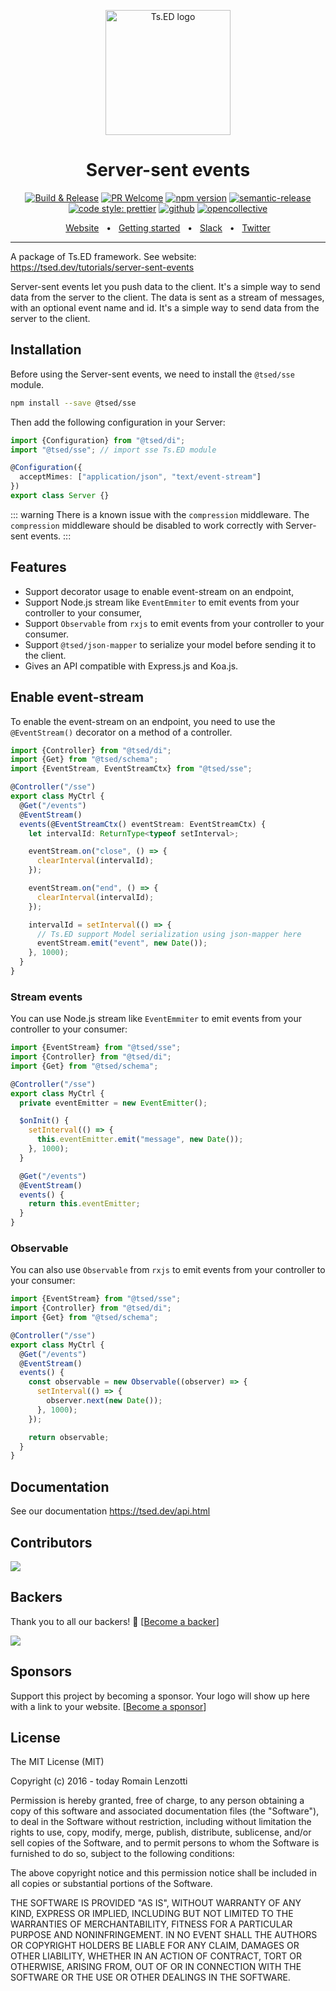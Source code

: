 <p style="text-align: center" align="center">
 <a href="https://tsed.dev" target="_blank"><img src="https://tsed.dev/tsed-og.png" width="200" alt="Ts.ED logo"/></a>
</p>

<div align="center">
   <h1>Server-sent events</h1>

[![Build & Release](https://github.com/tsedio/tsed/workflows/Build%20&%20Release/badge.svg)](https://github.com/tsedio/tsed/actions?query=workflow%3A%22Build+%26+Release%22)
[![PR Welcome](https://img.shields.io/badge/PRs-welcome-brightgreen.svg)](https://github.com/tsedio/tsed/blob/master/CONTRIBUTING.md)
[![npm version](https://badge.fury.io/js/%40tsed%2Fcommon.svg)](https://badge.fury.io/js/%40tsed%2Fcommon)
[![semantic-release](https://img.shields.io/badge/%20%20%F0%9F%93%A6%F0%9F%9A%80-semantic--release-e10079.svg)](https://github.com/semantic-release/semantic-release)
[![code style: prettier](https://img.shields.io/badge/code_style-prettier-ff69b4.svg?style=flat-square)](https://github.com/prettier/prettier)
[![github](https://img.shields.io/static/v1?label=Github%20sponsor&message=%E2%9D%A4&logo=GitHub&color=%23fe8e86)](https://github.com/sponsors/romakita)
[![opencollective](https://img.shields.io/static/v1?label=OpenCollective%20sponsor&message=%E2%9D%A4&logo=OpenCollective&color=%23fe8e86)](https://opencollective.com/tsed)

</div>

<div align="center">
  <a href="https://tsed.dev/">Website</a>
  <span>&nbsp;&nbsp;•&nbsp;&nbsp;</span>
  <a href="https://tsed.dev/getting-started/">Getting started</a>
  <span>&nbsp;&nbsp;•&nbsp;&nbsp;</span>
  <a href="https://slack.tsed.dev">Slack</a>
  <span>&nbsp;&nbsp;•&nbsp;&nbsp;</span>
  <a href="https://twitter.com/TsED_io">Twitter</a>
</div>

<hr />

A package of Ts.ED framework. See website: https://tsed.dev/tutorials/server-sent-events

Server-sent events let you push data to the client. It's a simple way to send data from the server to the client. The data is sent as a stream of messages, with an optional event name and id. It's a simple way to send data from the server to the client.

## Installation

Before using the Server-sent events, we need to install the `@tsed/sse` module.

```bash
npm install --save @tsed/sse
```

Then add the following configuration in your Server:

```typescript
import {Configuration} from "@tsed/di";
import "@tsed/sse"; // import sse Ts.ED module

@Configuration({
  acceptMimes: ["application/json", "text/event-stream"]
})
export class Server {}
```

::: warning
There is a known issue with the `compression` middleware. The
`compression` middleware should be disabled to work correctly with Server-sent events.
:::

## Features

- Support decorator usage to enable event-stream on an endpoint,
- Support Node.js stream like `EventEmmiter` to emit events from your controller to your consumer,
- Support `Observable` from `rxjs` to emit events from your controller to your consumer.
- Support `@tsed/json-mapper` to serialize your model before sending it to the client.
- Gives an API compatible with Express.js and Koa.js.

## Enable event-stream

To enable the event-stream on an endpoint, you need to use the `@EventStream()` decorator on a method of a controller.

```typescript
import {Controller} from "@tsed/di";
import {Get} from "@tsed/schema";
import {EventStream, EventStreamCtx} from "@tsed/sse";

@Controller("/sse")
export class MyCtrl {
  @Get("/events")
  @EventStream()
  events(@EventStreamCtx() eventStream: EventStreamCtx) {
    let intervalId: ReturnType<typeof setInterval>;

    eventStream.on("close", () => {
      clearInterval(intervalId);
    });

    eventStream.on("end", () => {
      clearInterval(intervalId);
    });

    intervalId = setInterval(() => {
      // Ts.ED support Model serialization using json-mapper here
      eventStream.emit("event", new Date());
    }, 1000);
  }
}
```

### Stream events

You can use Node.js stream like `EventEmmiter` to emit events from your controller to your consumer:

```ts
import {EventStream} from "@tsed/sse";
import {Controller} from "@tsed/di";
import {Get} from "@tsed/schema";

@Controller("/sse")
export class MyCtrl {
  private eventEmitter = new EventEmitter();

  $onInit() {
    setInterval(() => {
      this.eventEmitter.emit("message", new Date());
    }, 1000);
  }

  @Get("/events")
  @EventStream()
  events() {
    return this.eventEmitter;
  }
}
```

### Observable

You can also use `Observable` from `rxjs` to emit events from your controller to your consumer:

```ts
import {EventStream} from "@tsed/sse";
import {Controller} from "@tsed/di";
import {Get} from "@tsed/schema";

@Controller("/sse")
export class MyCtrl {
  @Get("/events")
  @EventStream()
  events() {
    const observable = new Observable((observer) => {
      setInterval(() => {
        observer.next(new Date());
      }, 1000);
    });

    return observable;
  }
}
```

## Documentation

See our documentation https://tsed.dev/api.html

## Contributors

<a href="https://github.com/tsedio/tsed/graphs/contributors"><img src="https://opencollective.com/tsed/contributors.svg?width=890" /></a>

## Backers

Thank you to all our backers! 🙏 [[Become a backer](https://opencollective.com/tsed#backer)]

<a href="https://opencollective.com/tsed#backers" target="_blank"><img src="https://opencollective.com/tsed/tiers/backer.svg?width=890"></a>

## Sponsors

Support this project by becoming a sponsor. Your logo will show up here with a link to your website. [[Become a sponsor](https://opencollective.com/tsed#sponsor)]

## License

The MIT License (MIT)

Copyright (c) 2016 - today Romain Lenzotti

Permission is hereby granted, free of charge, to any person obtaining a copy of this software and associated documentation files (the "Software"), to deal in the Software without restriction, including without limitation the rights to use, copy, modify, merge, publish, distribute, sublicense, and/or sell copies of the Software, and to permit persons to whom the Software is furnished to do so, subject to the following conditions:

The above copyright notice and this permission notice shall be included in all copies or substantial portions of the Software.

THE SOFTWARE IS PROVIDED "AS IS", WITHOUT WARRANTY OF ANY KIND, EXPRESS OR IMPLIED, INCLUDING BUT NOT LIMITED TO THE WARRANTIES OF MERCHANTABILITY, FITNESS FOR A PARTICULAR PURPOSE AND NONINFRINGEMENT. IN NO EVENT SHALL THE AUTHORS OR COPYRIGHT HOLDERS BE LIABLE FOR ANY CLAIM, DAMAGES OR OTHER LIABILITY, WHETHER IN AN ACTION OF CONTRACT, TORT OR OTHERWISE, ARISING FROM, OUT OF OR IN CONNECTION WITH THE SOFTWARE OR THE USE OR OTHER DEALINGS IN THE SOFTWARE.
